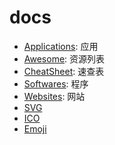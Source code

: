 # docs

- [Applications](./applications/README.md): 应用
- [Awesome](./awesome/README.md): 资源列表
- [CheatSheet](./cheatsheet/README.md): 速查表
- [Softwares](./softwares/README.md): 程序
- [Websites](./websites/README.md): 网站
- [SVG](./svg.md)
- [ICO](./ico.md)
- [Emoji](./emoji.md)
